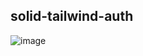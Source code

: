 ## solid-tailwind-auth

![image](https://github.com/fernando-martens/solid-tailwind-auth/assets/63741837/a17c4f47-ad09-4396-89dc-76950420f1f5)
